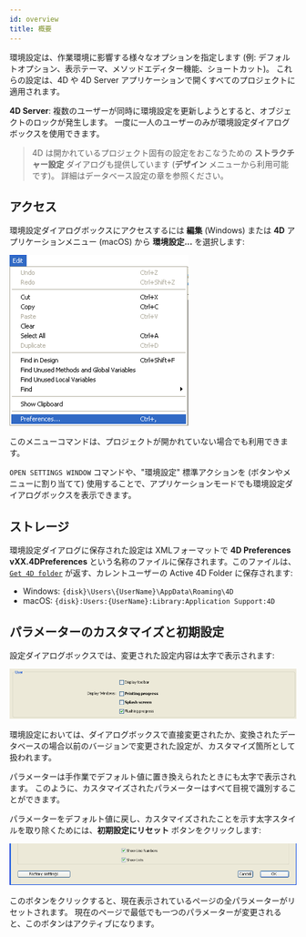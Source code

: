 ```yaml
---
id: overview
title: 概要
---
```


環境設定は、作業環境に影響する様々なオプションを指定します (例: デフォルトオプション、表示テーマ、メソッドエディター機能、ショートカット)。 これらの設定は、4D や 4D Server アプリケーションで開くすべてのプロジェクトに適用されます。

**4D Server**: 複数のユーザーが同時に環境設定を更新しようとすると、オブジェクトのロックが発生します。 一度に一人のユーザーのみが環境設定ダイアログボックスを使用できます。
> 4D は開かれているプロジェクト固有の設定をおこなうための **ストラクチャー設定** ダイアログも提供しています (**デザイン** メニューから利用可能です)。 詳細はデータベース設定の章を参照ください。

## アクセス

環境設定ダイアログボックスにアクセスするには **編集** (Windows) または **4D** アプリケーションメニュー (macOS) から **環境設定...** を選択します:

![](../assets/en/Preferences/overviewAccess.png)

このメニューコマンドは、プロジェクトが開かれていない場合でも利用できます。

`OPEN SETTINGS WINDOW` コマンドや、"環境設定" 標準アクションを (ボタンやメニューに割り当てて) 使用することで、アプリケーションモードでも環境設定ダイアログボックスを表示できます。

## ストレージ

環境設定ダイアログに保存された設定は XMLフォーマットで **4D Preferences vXX.4DPreferences** という名称のファイルに保存されます。このファイルは、[`Get 4D folder`](https://doc.4d.com/4Dv19/4D/19/Get-4D-folder.301-5392528.ja.html) が返す、カレントユーザーの Active 4D Folder に保存されます:

* Windows: `{disk}\Users\{UserName}\AppData\Roaming\4D`
* macOS: `{disk}:Users:{UserName}:Library:Application Support:4D`

## パラメーターのカスタマイズと初期設定

設定ダイアログボックスでは、変更された設定内容は太字で表示されます:

![](../assets/en/Preferences/overviewUser.png)

環境設定においては、ダイアログボックスで直接変更されたか、変換されたデータベースの場合以前のバージョンで変更された設定が、カスタマイズ箇所として扱われます。

パラメーターは手作業でデフォルト値に置き換えられたときにも太字で表示されます。 このように、カスタマイズされたパラメーターはすべて目視で識別することができます。

パラメーターをデフォルト値に戻し、カスタマイズされたことを示す太字スタイルを取り除くためには、**初期設定にリセット** ボタンをクリックします:

![](../assets/en/Preferences/overviewSettings.png)

このボタンをクリックすると、現在表示されているページの全パラメーターがリセットされます。 現在のページで最低でも一つのパラメーターが変更されると、このボタンはアクティブになります。
